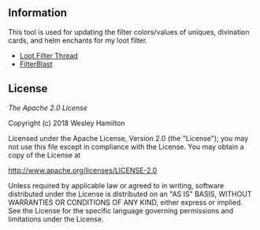 ## Information

This tool is used for updating the filter colors/values of uniques, divination cards, and helm enchants for my loot filter.

* [Loot Filter Thread](https://www.pathofexile.com/forum/view-thread/1490867)
* [FilterBlast](https://filterblast.xyz/ffhighwind/)

## License

*The Apache 2.0 License*

Copyright (c) 2018 Wesley Hamilton
 
Licensed under the Apache License, Version 2.0 (the "License"); you may not use this file except in compliance with the License. You may obtain a copy of the License at 

http://www.apache.org/licenses/LICENSE-2.0 

Unless required by applicable law or agreed to in writing, software distributed under the License is distributed on an "AS IS" BASIS, WITHOUT WARRANTIES OR CONDITIONS OF ANY KIND, either express or implied. See the License for the specific language governing permissions and limitations under the License.